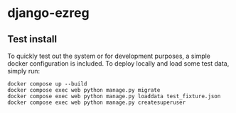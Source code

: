# django-ezreg

## Test install

To quickly test out the system or for development purposes, a simple docker configuration is included.  To deploy locally and load some test data, simply run:

```
docker compose up --build
docker compose exec web python manage.py migrate
docker compose exec web python manage.py loaddata test_fixture.json
docker compose exec web python manage.py createsuperuser
```
